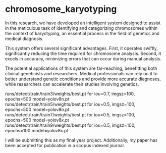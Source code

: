 # chromosome_karyotyping
In this research, we have developed an intelligent system designed to assist in the meticulous task of identifying and categorizing chromosomes within the context of karyotyping, an essential process in the field of genetics and medical diagnosis. 

This system offers several significant advantages. First, it operates swiftly, significantly reducing the time required for chromosome analysis. Second, it excels in accuracy, minimizing errors that can occur during manual analysis.

The potential applications of this system are far-reaching, benefitting both clinical geneticists and researchers. Medical professionals can rely on it to better understand genetic conditions and provide more accurate diagnoses, while researchers can accelerate their studies involving genetics.

runs/detect/train/train3/weights/best.pt for iou=0.7, imgsz=100, epochs=500 model=yolov8n.pt  
runs/detect/train/train5/weights/best.pt for iou=0.5, imgsz=100, epochs=500 model=yolov8n.pt  
runs/detect/train/train7/weights/best.pt for iou=0.5, imgsz=100, epochs=500 model=yolov8x.pt  
runs/detect/train/train9/weights/best.pt for iou=0.5, imgsz=100, epochs=100 model=yolov8x.pt 


I will be submitting this as my final year project. Additionally, my paper has been accepted for publication in a scopus indexed journal.
